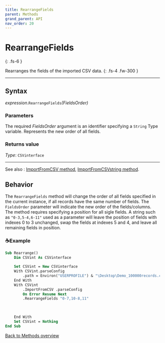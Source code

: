 ```yaml
---
title: RearrangeFields
parent: Methods
grand_parent: API
nav_order: 20
---
```


# RearrangeFields
{: .fs-6 }

Rearranges the fields of the imported CSV data.
{: .fs-4 .fw-300 }

---

## Syntax

*expression*.`RearrangeFields`*(FieldsOrder)*

### Parameters

The required *FieldsOrder* argument is an identifier specifying a `String` Type variable. Represents the new order of all fields.

### Returns value

*Type*: `CSVinterface`

---

See also
: [ImportFromCSV method](https://ws-garcia.github.io/VBA-CSV-interface/api/methods/importfromcsv.html), [ImportFromCSVstring method](https://ws-garcia.github.io/VBA-CSV-interface/api/methods/importfromcsvstring.html).

## Behavior

The `RearrangeFields` method will change the order of all fields specified in the current instance, if all records have the same number of fields. The `FieldsOrder` parameter will indicate the new order of the fields/columns. The method requires specifying a position for all sigle fields. A string such as `"0-3,5-4,6-11"` used as a parameter will leave the position of fields with indexes 0 to 3 unchanged, swap the fields at indexes 5 and 4, and leave all remaining fields in position. 

### ☕Example

```vb
Sub Rearrange()
    Dim CSVint As CSVinterface
    
    Set CSVint = New CSVinterface
    With CSVint.parseConfig
        .path = Environ("USERPROFILE") & "\Desktop\Demo_100000records.csv"
    End With
    With CSVint
        .ImportFromCSV .parseConfig
        On Error Resume Next
        .RearrangeFields "0-7,10-8,11"                                      'Leave unchanged fields at indexes from
                                                                            '0 to 7, swap the field at index 8 and 10.
                                                                            'Field at index 9 and 11 remain in its
                                                                            'position.
    End With
    Set CSVint = Nothing
End Sub
```

[Back to Methods overview](https://ws-garcia.github.io/VBA-CSV-interface/api/methods/)
